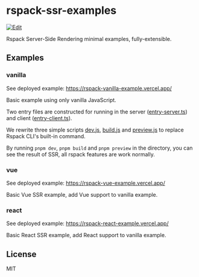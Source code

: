 # rspack-ssr-examples

<!-- https://codesandbox.io/docs/tutorial/convert-browser-sandbox-cloud#convert-into-a-devbox-via-url -->
<!-- 必须自己先 Import from GitHub，别人打开才是 devbox，否则别人打开是 sandbox -->
[![Edit](https://codesandbox.io/static/img/play-codesandbox.svg)](https://codesandbox.io/p/github/upupming/rspack-ssr-examples)

Rspack Server-Side Rendering minimal examples, fully-extensible.

## Examples

### vanilla

See deployed example: https://rspack-vanilla-example.vercel.app/

Basic example using only vanilla JavaScript.

Two entry files are constructed for running in the server ([entry-server.ts](./packages/vanilla/src/entry-server.ts)) and client ([entry-client.ts](./packages/vanilla/src/entry-client.ts)).

We rewrite three simple scripts [dev.js](./packages/vanilla/scripts/dev.js), [build.js](./packages/vanilla/scripts/build.js) and [preview.js](./packages/vanilla/scripts/preview.js) to replace Rspack CLI's built-in command.

By running `pnpm dev`, `pnpm build` and `pnpm preview` in the directory, you can see the result of SSR, all rspack features are work normally.

### vue

See deployed example: https://rspack-vue-example.vercel.app/

Basic Vue SSR example, add Vue support to vanilla example.

### react

See deployed example: https://rspack-react-example.vercel.app/

Basic React SSR example, add React support to vanilla example.

## License

MIT

